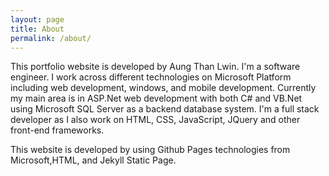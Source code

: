```yaml
---
layout: page
title: About
permalink: /about/
---
```


This portfolio website is developed by Aung Than Lwin. I'm a software engineer. I work across different technologies on Microsoft Platform including web development, windows, and mobile development. Currently my main area is in ASP.Net web development with both C# and VB.Net using Microsoft SQL Server as a backend database system. I'm a full stack developer as I also work on HTML, CSS, JavaScript, JQuery and other front-end frameworks.

This website is developed by using Github Pages technologies from Microsoft,HTML, and Jekyll Static Page.
